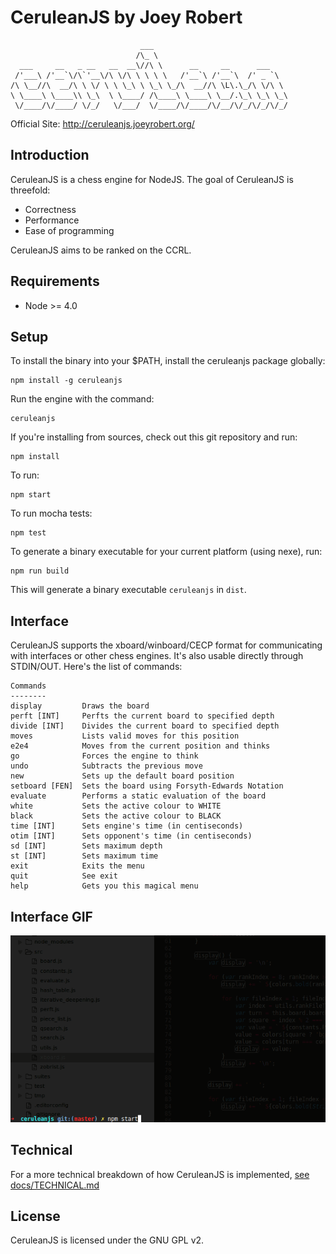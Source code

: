 # CeruleanJS by Joey Robert
                                 ___
                                /\_ \
      ___     __   _ __   __  __\//\ \      __     __      ___
     /'___\ /'__`\/\`'__\/\ \/\ \ \ \ \   /'__`\ /'__`\  /' _ `\
    /\ \__//\  __/\ \ \/ \ \ \_\ \ \_\ \_/\  __//\ \L\.\_/\ \/\ \
    \ \____\ \____\\ \_\  \ \____/ /\____\ \____\ \__/.\_\ \_\ \_\
     \/____/\/____/ \/_/   \/___/  \/____/\/____/\/__/\/_/\/_/\/_/


Official Site: http://ceruleanjs.joeyrobert.org/

## Introduction

CeruleanJS is a chess engine for NodeJS. The goal of CeruleanJS is threefold:

* Correctness
* Performance
* Ease of programming

CeruleanJS aims to be ranked on the CCRL.

## Requirements

* Node >= 4.0

## Setup

To install the binary into your $PATH, install the ceruleanjs package
globally:

    npm install -g ceruleanjs

Run the engine with the command:

    ceruleanjs

If you're installing from sources, check out this git repository and run:

    npm install

To run:

    npm start

To run mocha tests:

    npm test

To generate a binary executable for your current platform (using nexe), run:

    npm run build

This will generate a binary executable `ceruleanjs` in `dist`.

## Interface

CeruleanJS supports the xboard/winboard/CECP format for communicating with
interfaces or other chess engines. It's also usable directly through
STDIN/OUT. Here's the list of commands:

    Commands
    --------
    display         Draws the board
    perft [INT]     Perfts the current board to specified depth
    divide [INT]    Divides the current board to specified depth
    moves           Lists valid moves for this position
    e2e4            Moves from the current position and thinks
    go              Forces the engine to think
    undo            Subtracts the previous move
    new             Sets up the default board position
    setboard [FEN]  Sets the board using Forsyth-Edwards Notation
    evaluate        Performs a static evaluation of the board
    white           Sets the active colour to WHITE
    black           Sets the active colour to BLACK
    time [INT]      Sets engine's time (in centiseconds)
    otim [INT]      Sets opponent's time (in centiseconds)
    sd [INT]        Sets maximum depth
    st [INT]        Sets maximum time
    exit            Exits the menu
    quit            See exit
    help            Gets you this magical menu

## Interface GIF

![CeruleanJS Usage GIF](docs/interface.gif)

## Technical

For a more technical breakdown of how CeruleanJS is implemented, [see
docs/TECHNICAL.md](docs/TECHNICAL.md)

## License

CeruleanJS is licensed under the GNU GPL v2.